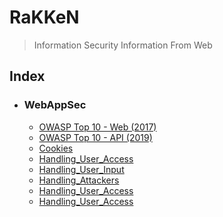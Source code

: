 # RaKKeN
> Information Security Information From Web

## Index
- ### WebAppSec
  - [OWASP Top 10 - Web (2017)](https://github.com/RakeshKengale/RaKKeN/blob/master/Index/OWASP_Web_Top_10.md) 
  - [OWASP Top 10 - API (2019)](https://github.com/RakeshKengale/RaKKeN/blob/master/Index/OWASP_API_Top_10.md) 
  - [Cookies](https://github.com/RakeshKengale/RaKKeN/blob/master/Index/Cookies.md)
  - [Handling_User_Access](https://github.com/RakeshKengale/RaKKeN/blob/master)
  - [Handling_User_Input](https://github.com/RakeshKengale/RaKKeN/blob/master)
  - [Handling_Attackers](https://github.com/RakeshKengale/RaKKeN/blob/master)
  - [Handling_User_Access](https://github.com/RakeshKengale/RaKKeN/blob/master)
  - [Handling_User_Access](https://github.com/RakeshKengale/RaKKeN/blob/master)

